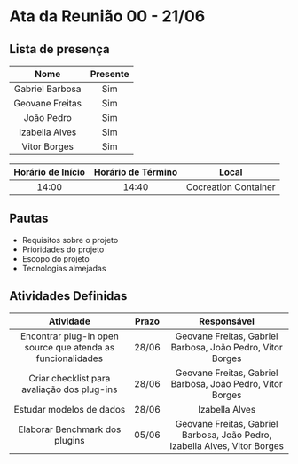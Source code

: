 # Ata da Reunião 00 - 21/06

## Lista de presença

| Nome | Presente |
|:----:|:--------:|
| Gabriel Barbosa | Sim |
| Geovane Freitas | Sim |
| João Pedro | Sim |
| Izabella Alves | Sim |
| Vitor Borges| Sim |

| Horário de Início | Horário de Término | Local |
|:-----------------:|:------------------:|:-----:|
| 14:00 | 14:40 | Cocreation Container |

## Pautas

* Requisitos sobre o projeto
* Prioridades do projeto
* Escopo do projeto
* Tecnologias almejadas

## Atividades Definidas

| Atividade | Prazo | Responsável |
|:---------:|:-----:|:-----------:|
| Encontrar plug-in open source que atenda as funcionalidades | 28/06 | Geovane Freitas, Gabriel Barbosa, João Pedro, Vitor Borges |
| Criar checklist para avaliação dos plug-ins| 28/06 | Geovane Freitas, Gabriel Barbosa, João Pedro, Vitor Borges |
| Estudar modelos de dados | 28/06 | Izabella Alves
| Elaborar Benchmark dos plugins | 05/06 | Geovane Freitas, Gabriel Barbosa, João Pedro, Izabella Alves, Vitor Borges |
